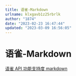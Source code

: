 ```yaml
---
title: 语雀-Markdown
urlname: klxgavb1z25rbrlk
author: "1874"
date: "2023-02-23 16:47:44"
updated: "2023-03-09 16:56:05"
---
```


# 语雀-Markdown

[语雀 API 功能支持度 markdown](https://www.yuque.com/1874w/elog-yuque-demo/god35py1oxtc58hd)
